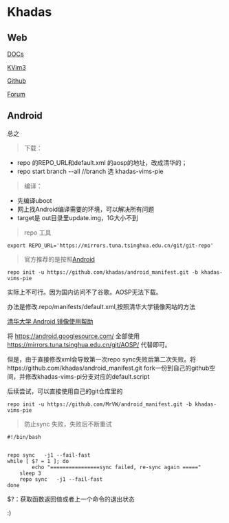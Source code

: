 Khadas
=====

Web
----

[DOCs](https://docs.khadas.com/)

[KVim3](https://docs.khadas.com/zh-cn/vim3/index.html)

[Github](https://github.com/khadas)

[Forum](https://forum.khadas.com/)


Android
----

总之

> 下载：

- repo 的REPO_URL和default.xml 的aosp的地址，改成清华的；
- repo start branch --all //branch 选 khadas-vims-pie

> 编译：
- 先编译uboot
- 网上找Android编译需要的环境，可以解决所有问题
- target是 out目录里update.img，1G大小不到

> repo 工具
	
	export REPO_URL='https://mirrors.tuna.tsinghua.edu.cn/git/git-repo'
	
> 官方推荐的是按照[Android](https://docs.khadas.com/vim3/DownloadAndroidSourceCode.html)

	repo init -u https://github.com/khadas/android_manifest.git -b khadas-vims-pie

实际上不可行。因为国内访问不了谷歌。AOSP无法下载。

办法是修改.repo/manifests/default.xml,按照清华大学镜像网站的方法

[清华大学 Android 镜像使用帮助](https://mirrors.tuna.tsinghua.edu.cn/help/AOSP/)

将 https://android.googlesource.com/ 全部使用 https://mirrors.tuna.tsinghua.edu.cn/git/AOSP/ 代替即可。

但是，由于直接修改xml会导致第一次repo sync失败后第二次失败。将https://github.com/khadas/android_manifest.git fork一份到自己的github空间，并修改khadas-vims-pi分支对应的default.script

后续尝试，可以直接使用自己的git仓库里的

	repo init -u https://github.com/MrVW/android_manifest.git -b khadas-vims-pie

> 防止sync 失败，失败后不断重试


	#!/bin/bash   
	
	
	repo sync   -j1 --fail-fast
	while [ $? = 1 ]; do   
			echo "================sync failed, re-sync again ====="   
		sleep 3   
		repo sync   -j1 --fail-fast
	done



$?：获取函数返回值或者上一个命令的退出状态




:)
